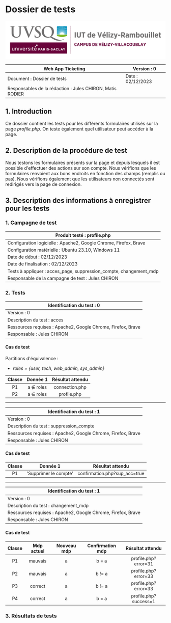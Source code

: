 # Dossier de tests

![logo_uvsq](../../annexes/logo_uvsq.png)

| Web App Ticketing                          | Version : 0             |
|--------------------------------------------|-------------------------|
| Document : Dossier de tests                | Date : 02/12/2023       |
| Responsables de la rédaction : Jules CHIRON, Matis RODIER |          |

## 1. Introduction

Ce dossier contient les tests pour les différents formulaires utilisés sur la page _profile.php_. On teste également quel utilisateur peut accéder à la page.

## 2. Description de la procédure de test

Nous testons les formulaires présents sur la page et depuis lesquels il est possible d'effectuer des actions sur son compte. Nous vérifions que les formulaires renvoient aux bons endroits en fonction des champs (remplis ou pas). Nous vérifions également que les utilisateurs non connectés sont redirigés vers la page de connexion.

## 3. Description des informations à enregistrer pour les tests

### 1. Campagne de test

| Produit testé : profile.php                                             |
|-------------------------------------------------------------------------|
| Configuration logicielle : Apache2, Google Chrome, Firefox, Brave       |
| Configuration matérielle : Ubuntu 23.10, Windows 11                     |
| Date de début : 02/12/2023                                              |
| Date de finalisation : 02/12/2023                                       |
| Tests à appliquer : acces_page, suppression_compte, changement_mdp      |
| Responsable de la campagne de test : Jules CHIRON                       |

### 2. Tests

| Identification du test : 0               |
|------------------------------------------|
| Version : 0                              |
| Description du test : acces |
| Ressources requises : Apache2, Google Chrome, Firefox, Brave   |
| Responsable : Jules CHIRON               |

#### Cas de test

Partitions d'équivalence :

- _roles = {user, tech, web_admin, sys_admin}_

| Classe | Donnée 1 |   Résultat attendu    |
|:------:|:--------:|:----------------:|
|   P1   |   a ∉ roles  | connection.php |
|   P2   |   a ∈ roles  | profile.php |

---

| Identification du test : 1               |
|------------------------------------------|
| Version : 0                              |
| Description du test : suppression_compte |
| Ressources requises : Apache2, Google Chrome, Firefox, Brave   |
| Responsable : Jules CHIRON               |

#### Cas de test

| Classe | Donnée 1 | Résultat attendu |
|:------:|:--------:|:----------------:|
|   P1   | 'Supprimer le compte' | confirmation.php?sup_acc=true |

---

| Identification du test : 1               |
|------------------------------------------|
| Version : 0                              |
| Description du test : changement_mdp     |
| Ressources requises : Apache2, Google Chrome, Firefox, Brave   |
| Responsable : Jules CHIRON               |

#### Cas de test

| Classe | Mdp actuel | Nouveau mdp | Confirmation mdp | Résultat attendu     |
|:------:|:----------:|:-----------:|:----------------:|:--------------------:|
|   P1   | mauvais    |      a      |      b = a       | profile.php?error=31 |
|   P2   | mauvais    |      a      |     b != a       | profile.php?error=33 |
|   P3   | correct    |      a      |     b != a       | profile.php?error=33 |
|   P4   | correct    |      a      |      b = a       | profile.php?success=1|

### 3. Résultats de tests
